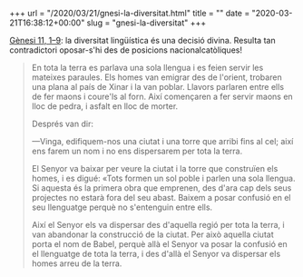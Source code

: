 +++
url = "/2020/03/21/gnesi-la-diversitat.html"
title = ""
date = "2020-03-21T16:38:12+00:00"
slug = "gnesi-la-diversitat"
+++

[Gènesi 11, 1–9](https://www.biblija.net/biblija.cgi?m=Gn+11%2C1-9&id24=1&pos=1&set=15&l=ca): la diversitat lingüística és una decisió divina. Resulta tan contradictori oposar-s'hi des de posicions nacionalcatòliques!

> En tota la terra es parlava una sola llengua i es feien servir les mateixes paraules. Els homes van emigrar des de l'orient, trobaren una plana al país de Xinar i la van poblar. Llavors parlaren entre ells de fer maons i coure'ls al forn. Així començaren a fer servir maons en lloc de pedra, i asfalt en lloc de morter.
> 
> Després van dir:
> 
> —Vinga, edifiquem-nos una ciutat i una torre que arribi fins al cel; així ens farem un nom i no ens dispersarem per tota la terra.
> 
> El Senyor va baixar per veure la ciutat i la torre que construïen els homes, i es digué: «Tots formen un sol poble i parlen una sola llengua. Si aquesta és la primera obra que emprenen, des d'ara cap dels seus projectes no estarà fora del seu abast. Baixem a posar confusió en el seu llenguatge perquè no s'entenguin entre ells.
> 
> Així el Senyor els va dispersar des d'aquella regió per tota la terra, i van abandonar la construcció de la ciutat. Per això aquella ciutat porta el nom de Babel, perquè allà el Senyor va posar la confusió en el llenguatge de tota la terra, i des d'allà el Senyor va dispersar els homes arreu de la terra.
